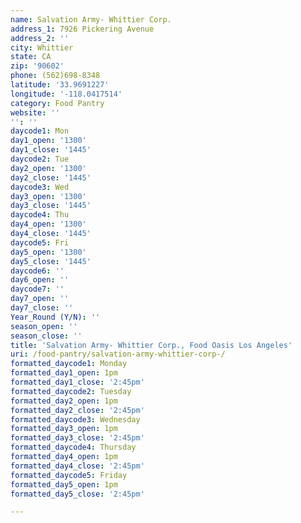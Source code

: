 ```yaml
---
name: Salvation Army- Whittier Corp.
address_1: 7926 Pickering Avenue
address_2: ''
city: Whittier
state: CA
zip: '90602'
phone: (562)698-8348
latitude: '33.9691227'
longitude: '-118.0417514'
category: Food Pantry
website: ''
'': ''
daycode1: Mon
day1_open: '1300'
day1_close: '1445'
daycode2: Tue
day2_open: '1300'
day2_close: '1445'
daycode3: Wed
day3_open: '1300'
day3_close: '1445'
daycode4: Thu
day4_open: '1300'
day4_close: '1445'
daycode5: Fri
day5_open: '1300'
day5_close: '1445'
daycode6: ''
day6_open: ''
daycode7: ''
day7_open: ''
day7_close: ''
Year_Round (Y/N): ''
season_open: ''
season_close: ''
title: 'Salvation Army- Whittier Corp., Food Oasis Los Angeles'
uri: /food-pantry/salvation-army-whittier-corp-/
formatted_daycode1: Monday
formatted_day1_open: 1pm
formatted_day1_close: '2:45pm'
formatted_daycode2: Tuesday
formatted_day2_open: 1pm
formatted_day2_close: '2:45pm'
formatted_daycode3: Wednesday
formatted_day3_open: 1pm
formatted_day3_close: '2:45pm'
formatted_daycode4: Thursday
formatted_day4_open: 1pm
formatted_day4_close: '2:45pm'
formatted_daycode5: Friday
formatted_day5_open: 1pm
formatted_day5_close: '2:45pm'

---
```

